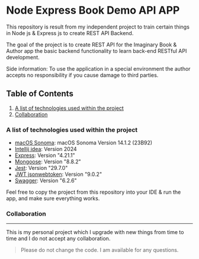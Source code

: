 # Node Express Book Demo API APP

This repository is result from my independent project to train certain things in Node js & Express js to create REST API Backend.

The goal of the project is to create REST API for the Imaginary Book & Author app the basic backend functionality to learn back-end RESTful API development.

Side information: To use the application in a special environment the author accepts no responsibility if you cause damage to third parties.

## Table of Contents
1. [A list of technologies used within the project](#a-list-of-technologies-used-within-the-project)
2. [Collaboration](#collaboration)

### A list of technologies used within the project
* [macOS Sonoma](https://support.apple.com/en-us/HT214032): macOS Sonoma Version 14.1.2 (23B92)
* [Intellij idea](https://www.jetbrains.com/idea/): Version 2024
* [Express](https://expressjs.com/): Version "4.21.1"
* [Mongoose](https://mongoosejs.com/): Version "8.8.2"
* [Jest](https://jestjs.io/): Version "29.7.0"
* [JWT jsonwebtoken](https://github.com/jwtk/jjwt): Version "9.0.2"
* [Swagger](https://swagger.io/): Version "6.2.6"

Feel free to copy the project from this repository into your IDE & run the app, and make sure everything works.

### Collaboration
***
This is my personal project which I upgrade with new things from time to time and I do not accept any collaboration.
> Please do not change the code.
> I am available for any questions.
